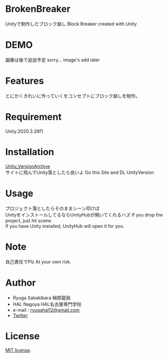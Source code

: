 # BrokenBreaker

Unityで制作したブロック崩し
Block Breaker created with Unity
 
# DEMO
画像は後で追加予定
sorry... image's add later
 
# Features

とにかくきれいに作っていくをコンセプトにブロック崩しを制作。
 
# Requirement
 
 Unity.2020.3.26f1
 
# Installation
 
[Unity_VersionArchive](https://unity3d.com/jp/get-unity/download/archive)  
サイトに飛んでUnity落としたら良いよ
Go this Site and DL UnityVersion

# Usage
 
 プロジェクト落としたらそのままシーン叩けば  
 UnityをインストールしてるならUnityHubが開いてくれるハズ
 If you drop the project, just hit scene.  
 If you have Unity installed, UnityHub will open it for you.  
 
# Note

自己責任でPlz
At your own risk.

 
# Author
 
* Ryuga Sakakibara 榊原龍我
* HAL Nagoya HAL名古屋専門学校
* e-mail : ryugahal12@gmail.com
* [Twitter](https://twitter.com/Manju_HALnagoya)
 
# License
[MIT license](https://en.wikipedia.org/wiki/MIT_License).
 
